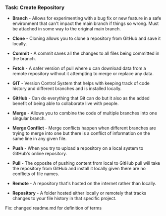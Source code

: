 <!DOCTYPE html>
<html lang="">
<h3>Task: Create Repository</h3>

<!-- Creates an unorganized list, with proper formatting -->
<ul>
  <li><p><strong>Branch</strong> - Allows for experimenting with a bug fix or new feature in a safe environment that can't impact the main branch if things so wrong. Must be attached in some way to the original main branch.</p></li>
  <li><p><strong>Clone</strong> - Cloning allows you to clone a repository from GitHub and save it locally.</p></li>
  <li><p><strong>Commit</strong> - A commit saves all the changes to all files being committed in the branch.</p></li>
  <li><p><strong>Fetch</strong> - A safer version of pull where u can download data from a remote repository without it attempting to merge or replace any data.</p></li>
  <li><p><strong>GIT</strong> - Version Control System that helps with keeping track of code history and different branches and is installed locally.</p></li>
  <li><p><strong>GitHub</strong> - Can do everything that Git can do but it also as the added benefit of being able to collaborate live with people.</p></li>
  <li><p><strong>Merge</strong> - Allows you to combine the code of multiple branches into one singular branch.</p></li>
  <li><p><strong>Merge Conflict</strong> - Merge conflicts happen when different branches are trying to merge into one but there is a conflict of information on the same line in any given file.</p></li>
  <li><p><strong>Push</strong> - When you try to upload a repository on a local system to GitHub's online repository.</p></li>
  <li><p><strong>Pull</strong> - The opposite of pushing content from local to GitHub pull will take the repository from GitHub and install it locally given there are no conflicts of file names.</p></li>
  <li><p><strong>Remote</strong> - A repository that's hosted on the internet rather than locally.</p></li>
  <li><p><strong>Repository</strong> - A folder hosted either locally or remotely that tracks changes to your file history in that specific project.</p></li>
</ul>

Fix:  changed readme.md for definition of terms

</html>